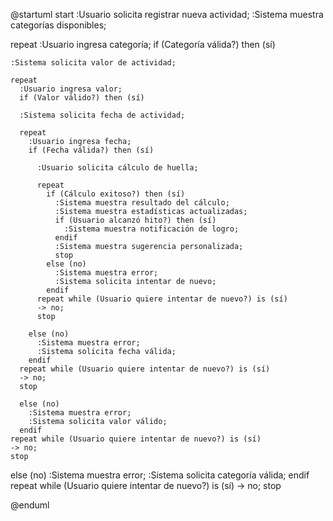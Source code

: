 @startuml
start
:Usuario solicita registrar nueva actividad;
:Sistema muestra categorías disponibles;

repeat
  :Usuario ingresa categoría;
  if (Categoría válida?) then (sí)

    :Sistema solicita valor de actividad;

    repeat
      :Usuario ingresa valor;
      if (Valor válido?) then (sí)

      :Sistema solicita fecha de actividad;

      repeat
        :Usuario ingresa fecha;
        if (Fecha válida?) then (sí)

          :Usuario solicita cálculo de huella;

          repeat
            if (Cálculo exitoso?) then (sí)
              :Sistema muestra resultado del cálculo;
              :Sistema muestra estadísticas actualizadas;
              if (Usuario alcanzó hito?) then (sí)
                :Sistema muestra notificación de logro;
              endif
              :Sistema muestra sugerencia personalizada;
              stop
            else (no)
              :Sistema muestra error;
              :Sistema solicita intentar de nuevo;
            endif
          repeat while (Usuario quiere intentar de nuevo?) is (sí)
          -> no;
          stop

        else (no)
          :Sistema muestra error;
          :Sistema solicita fecha válida;
        endif
      repeat while (Usuario quiere intentar de nuevo?) is (sí)
      -> no;
      stop

      else (no)
        :Sistema muestra error;
        :Sistema solicita valor válido;
      endif
    repeat while (Usuario quiere intentar de nuevo?) is (sí)
    -> no;
    stop



  else (no)
    :Sistema muestra error;
    :Sistema solicita categoría válida;
  endif
repeat while (Usuario quiere intentar de nuevo?) is (sí)
-> no;
stop







@enduml